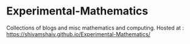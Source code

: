 # Experimental-Mathematics
Collections of blogs and misc mathematics and computing.
Hosted at : https://shivamshaiv.github.io/Experimental-Mathematics/

